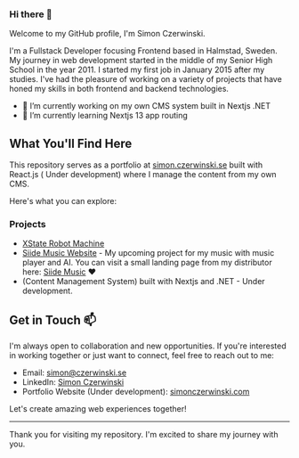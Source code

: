 ### Hi there 👋

Welcome to my GitHub profile, I'm Simon Czerwinski.

I'm a Fullstack Developer focusing Frontend based in Halmstad, Sweden. My journey in web development started in the middle of my Senior High School in the year 2011. I started my first job in January 2015 after my studies. I've had the pleasure of working on a variety of projects that have honed my skills in both frontend and backend technologies.
 
- 🔭 I’m currently working on my own CMS system built in Nextjs .NET
- 🌱 I’m currently learning Nextjs 13 app routing

## What You'll Find Here

This repository serves as a portfolio at [simon.czerwinski.se](https://simon.czerwinski.se) built with React.js ( Under development) where I manage the content from my own CMS.

Here's what you can explore:

### Projects
- [XState Robot Machine](https://github.com/simonczerwinski/xstate-robot-project)
- [Siide Music Website](link-to-project) - My upcoming project for my music with music player and AI. You can visit a small landing page from my distributor here: [Siide Music](https://hyperfollow.com/siide) ❤️
- (Content Management System) built with Nextjs and .NET - Under development. 

## Get in Touch 📫

I'm always open to collaboration and new opportunities. If you're interested in working together or just want to connect, feel free to reach out to me:

- Email: [simon@czerwinski.se](mailto:simon@czerwinski.se)
- LinkedIn: [Simon Czerwinski](https://www.linkedin.com/in/simon-edward-czerwinski-b0b9297a/)
- Portfolio Website (Under development): [simonczerwinski.com](https://www.simonczerwinski.com)

Let's create amazing web experiences together!

---

Thank you for visiting my repository. I'm excited to share my journey with you.
